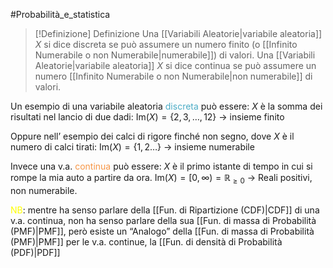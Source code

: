 #Probabilità_e_statistica 
>[!Definizione]  Definizione
>Una [[Variabili Aleatorie|variabile aleatoria]] $X$ si dice discreta se può assumere un numero finito (o [[Infinito Numerabile o non Numerabile|numerabile]]) di valori.
>Una [[Variabili Aleatorie|variabile aleatoria]] $X$ si dice continua se può assumere un numero [[Infinito Numerabile o non Numerabile|non numerabile]] di valori.

Un esempio di una variabile aleatoria <font color="#4bacc6">discreta</font> può essere:
$X$ è la somma dei risultati nel lancio di due dadi:
$\mathrm{Im}(X)=\{2,3,\dots,12\}$ → insieme finito

Oppure nell’ esempio dei calci di rigore finché non segno, dove $X$ è il numero di calci tirati:
$\mathrm{Im}(X)=\{1,2\dots\}$ → insieme numerabile

Invece una v.a. <font color="#f79646">continua</font> può essere:
$X$ è il primo istante di tempo in cui si rompe la mia auto a partire da ora.
$\mathrm{Im}(X)=[0,\infty)=\mathbb{R}_{\geq0}$ → Reali positivi, non numerabile.

<font color="#ffff00">NB</font>: mentre ha senso parlare della [[Fun. di Ripartizione (CDF)|CDF]] di una v.a. continua, non ha senso parlare della sua [[Fun. di massa di Probabilità (PMF)|PMF]], però esiste un “Analogo” della [[Fun. di massa di Probabilità (PMF)|PMF]] per le v.a. continue, la [[Fun. di densità di Probabilità (PDF)|PDF]]
